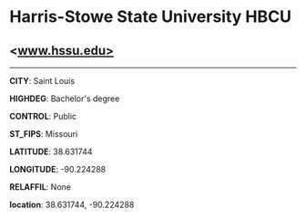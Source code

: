 # Harris-Stowe State University HBCU
## <www.hssu.edu>
---
**CITY**: Saint Louis

**HIGHDEG**: Bachelor's degree

**CONTROL**: Public

**ST_FIPS**: Missouri

**LATITUDE**: 38.631744

**LONGITUDE**: -90.224288

**RELAFFIL**: None

**location**: 38.631744, -90.224288